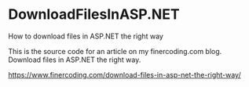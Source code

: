 # DownloadFilesInASP.NET
How to download files in ASP.NET the right way

This is the source code for an article on my finercoding.com blog. Download files in ASP.NET the right way.

https://www.finercoding.com/download-files-in-asp-net-the-right-way/
